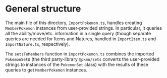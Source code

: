 # General structure

The main file of this directory, `ImportPokemon.ts`, handles creating `MemberPokemon` instances from user-provided strings. In particular, it queries all the ability/move/etc. information in a single query (though separate queries are needed for Items and Natures, handled in `ImportItem.ts` and `ImportNature.ts`, respectively). 

The `setsToMembers` function in `ImportPokemon.ts` combines the imported `PokemonSet`s (the third party-library `@pkmn/sets` converts the user-provided strings to instances of the `PokemonSet` class) with the results of these queries to get `MemberPokemon` instances.